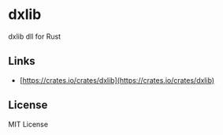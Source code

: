dxlib
=====

dxlib dll for Rust


Links
-----

- [https://crates.io/crates/dxlib](https://crates.io/crates/dxlib)


License
-------

MIT License
